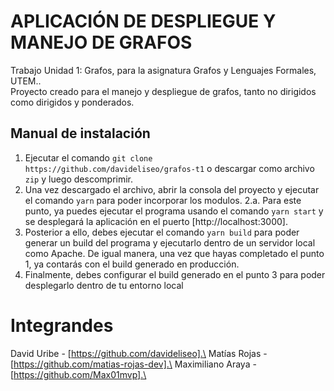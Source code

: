 # APLICACIÓN DE DESPLIEGUE Y MANEJO DE GRAFOS
Trabajo Unidad 1: Grafos, para la asignatura Grafos y Lenguajes Formales, UTEM..\
Proyecto creado para el manejo y despliegue de grafos, tanto no dirigidos como dirigidos y ponderados.

## Manual de instalación

1. Ejecutar el comando  `git clone https://github.com/davideliseo/grafos-t1` o descargar como archivo `zip` y luego descomprimir.
2. Una vez descargado el archivo, abrir la consola del proyecto y ejecutar el comando `yarn` para poder incorporar los modulos.
2.a. Para este punto, ya puedes ejecutar el programa usando el comando `yarn start` y se desplegará la aplicación en el puerto [http://localhost:3000].
3. Posterior a ello, debes ejecutar el comando `yarn build` para poder generar un build del programa y ejecutarlo dentro de un servidor local como Apache. De igual manera, una vez que hayas completado el punto 1, ya contarás con el build generado en producción.
4. Finalmente, debes configurar el build generado en el punto 3 para poder desplegarlo dentro de tu entorno local

# Integrandes 

David Uribe - [https://github.com/davideliseo].\
Matías Rojas - [https://github.com/matias-rojas-dev].\
Maximiliano Araya - [https://github.com/Max01mvp].\
